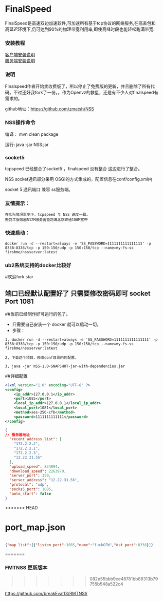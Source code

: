 # FinalSpeed
FinalSpeed是高速双边加速软件,可加速所有基于tcp协议的网络服务,在高丢包和高延迟环境下,仍可达到90%的物理带宽利用率,即使高峰时段也能轻松跑满带宽.

### 安装教程
[客户端安装说明](https://udpspeed.com/installclient)
<br />
[服务端安装说明](https://udpspeed.com/installserver)

### 说明


Finalspeed作者开始卖收费版了，所以停止了免费版的更新，并且删除了所有代码。不过还好我fork了一份。。作为Openvz的救星，还是有不少人对finalspeed有需求的。


github地址：https://github.com/zmatsh/NSS



### NSS操作命令

编译： mvn clean package

运行: java -jar NSS.jar 

### socket5

tcpspeed 已经整合了socket5 ，finalspeed 没有整合 这边进行了整合。

NSS socket通讯部分采用 OSGI的方式集成的，配置信息在conf/config.xml内

socket 5 通讯端口 兼容 ss服务端。


### 友情提示：
    在实际情况影响下，tcpspeed 与 NSS 速度一致。
    搬瓦工服务器512M服务器能跑满北京联通100M宽带
    
### 快速启动：
```text
docker run -d --restart=always -e 'SS_PASSWORD=1111111111111111' -p 8338:8338/tcp -p 150:150/udp -p 150:150/tcp --name=my-fs-ss firshme/nssserver:latest
```
### ub2系统支持的docker比较好

#欢迎fork star

## 端口已经默认配置好了 只需要修改密码即可 socket Port 1081

##当前已经制作好可运行的包了。 
* 只需要自己安装一个 docker 就可以启动一切。
* 步骤：
```text
1, docker run -d --restart=always -e 'SS_PASSWORD=1111111111111111' -p 8338:8338/tcp -p 150:150/udp -p 150:150/tcp --name=my-fs-ss firshme/nssserver:latest

2, 下载这个项目，修改conf目录内的配置。

3, java -jar NSS-1.0-SNAPSHOT-jar-with-dependencies.jar

```
##详细配置


```xml
<?xml version="1.0" encoding="UTF-8" ?>
<config>
	<ip_addr>127.0.0.1</ip_addr>
	<port>1085</port> 
	<local_ip_addr>127.0.0.1</local_ip_addr>
	<local_port>1081</local_port>
	<method>aes-256-cfb</method>
	<password>1111111111111</password>
</config>

```


```json
{
// 服务器地址
  "recent_address_list": [
    "172.2.2.2",
    "172.2.2.1",
    "172.2.2.3",
    "12.22.31.56"
  ],
  "upload_speed": 834094,
  "download_speed": 2263970,
  "server_port": 150,
  "server_address": "12.22.31.56",
  "protocal": "udp",
  "socks5_port": 1085,
  "auto_start": false
}
```

<<<<<<< HEAD
# port_map.json

```json
   
{"map_list":[{"listen_port":1085,"name":"fuckGFW","dst_port":8338}]}

```
=======
### FMTNSS 更新版本
>>>>>>> 082e55bbb9ce48781bb89313b79755b548a522c4

https://github.com/breakEval13/RMTNSS
 


